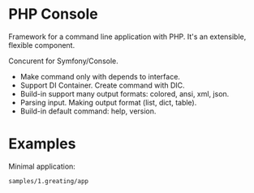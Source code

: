 PHP Console
===========

Framework for a command line application with PHP. It's an extensible,
flexible component.

Concurent for Symfony/Console.

* Make command only with depends to interface.
* Support DI Container. Create command with DIC.
* Build-in support many output formats: colored, ansi, xml, json.
* Parsing input. Making output format (list, dict, table).
* Build-in default command: help, version.


# Examples

Minimal application:

`samples/1.greating/app`


